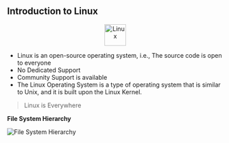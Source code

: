 <!--
  Author: omteja04
  Created on: 14-06-2024 10:50:08
  Description: Linux-Intro
-->

## Introduction to Linux

<div align="center">
<a><img src= "https://upload.wikimedia.org/wikipedia/commons/thumb/3/35/Tux.svg/225px-Tux.svg.png" width=50px alt="Linux"></a></div>

- Linux is an open-source operating system, i.e., The source code is open to everyone
- No Dedicated Support
- Community Support is available
- The Linux Operating System is a type of operating system that is similar to Unix, and it is built upon the Linux Kernel.

> Linux is Everywhere

**File System Hierarchy**

![File System Hierarchy](https://1.bp.blogspot.com/-UQ7-sWd_J4w/WmhKIFx7_fI/AAAAAAAAHIE/tixi5SsyI5YzoJygq_JQKL50axe2cAcrQCLcBGAs/s1600/Untitled.png)
